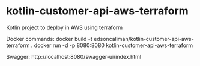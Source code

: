 # kotlin-customer-api-aws-terraform
Kotlin project to deploy in AWS using terraform

Docker commands:
    docker build -t edsoncaliman/kotlin-customer-api-aws-terraform .
    docker run -d -p 8080:8080 kotlin-customer-api-aws-terraform
    

Swagger: http://localhost:8080/swagger-ui/index.html
